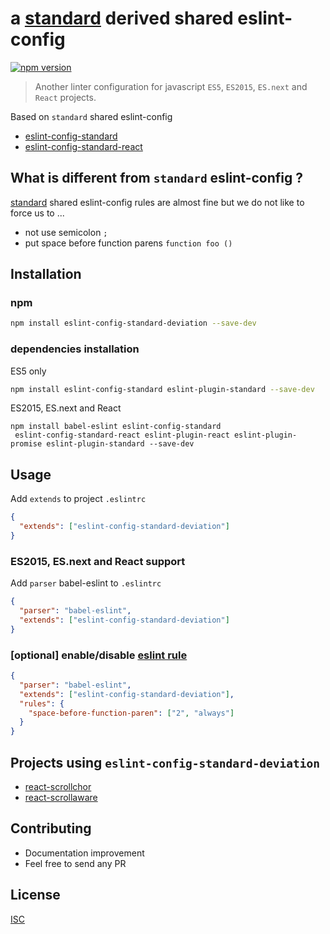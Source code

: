 # a [standard][standard] derived shared eslint-config

[![npm version](https://badge.fury.io/js/eslint-config-standard-deviation.svg)](https://badge.fury.io/js/eslint-config-standard-deviation)

> Another linter configuration for javascript `ES5`, `ES2015`, `ES.next` and `React` projects.


Based on `standard` shared eslint-config
* [eslint-config-standard][standard]
* [eslint-config-standard-react](https://github.com/feross/eslint-config-standard-react)

## What is different from `standard` eslint-config ?
[standard][standard] shared eslint-config rules are almost fine but we do not like to force us to ...
* not use semicolon `;`
* put space before function parens `function foo ()`

[standard]: https://github.com/feross/eslint-config-standard

## Installation

### npm

```bash
npm install eslint-config-standard-deviation --save-dev
```

### dependencies installation

ES5 only
```bash
npm install eslint-config-standard eslint-plugin-standard --save-dev
```

ES2015, ES.next and React
```
npm install babel-eslint eslint-config-standard
 eslint-config-standard-react eslint-plugin-react eslint-plugin-promise eslint-plugin-standard --save-dev
```

## Usage
Add `extends` to project `.eslintrc`
```json
{
  "extends": ["eslint-config-standard-deviation"]
}
```

### ES2015, ES.next and React support
Add `parser` babel-eslint to `.eslintrc`
```json
{
  "parser": "babel-eslint",
  "extends": ["eslint-config-standard-deviation"]
}
```

### [optional] enable/disable [eslint rule](http://eslint.org/docs/rules/)
```json
{
  "parser": "babel-eslint",
  "extends": ["eslint-config-standard-deviation"],
  "rules": {
    "space-before-function-paren": ["2", "always"]
  }
}
```

## Projects using `eslint-config-standard-deviation`
* [react-scrollchor](https://github.com/bySabi/react-scrollchor)
* [react-scrollaware](https://github.com/bySabi/react-scrollaware)

## Contributing

* Documentation improvement
* Feel free to send any PR

## License

[ISC][isc-license]

[isc-license]:./LICENSE
